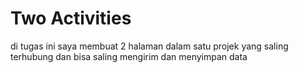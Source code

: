 # Two Activities
di tugas ini saya membuat 2 halaman dalam satu projek yang saling terhubung dan bisa saling mengirim dan menyimpan data

